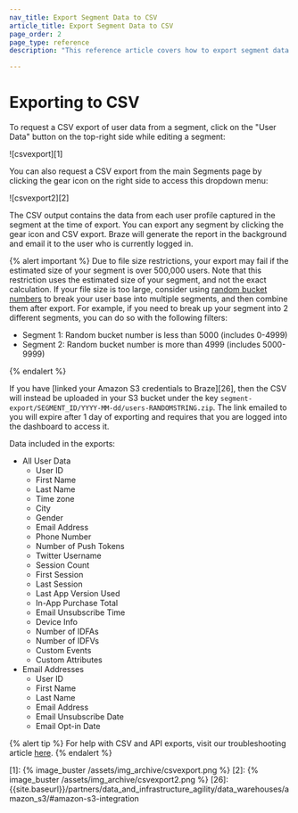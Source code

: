 ```yaml
---
nav_title: Export Segment Data to CSV
article_title: Export Segment Data to CSV
page_order: 2
page_type: reference
description: "This reference article covers how to export segment data to CSV."

---
```


# Exporting to CSV

To request a CSV export of user data from a segment, click on the "User Data" button on the top-right side while editing a segment:

![csvexport][1]

You can also request a CSV export from the main Segments page by clicking the gear icon on the right side to access this dropdown menu:

![csvexport2][2]

The CSV output contains the data from each user profile captured in the segment at the time of export. You can export any segment by clicking the gear icon and CSV export. Braze will generate the report in the background and email it to the user who is currently logged in.

{% alert important %} 
Due to file size restrictions, your export may fail if the estimated size of your segment is over 500,000 users. Note that this restriction uses the estimated size of your segment, and not the exact calculation. If your file size is too large, consider using [random bucket numbers]({{site.baseurl}}/user_guide/engagement_tools/campaigns/ideas_and_strategies/ab_testing_with_random_buckets/#step-1-segment-your-users-by-the-random-bucket-attribute) to break your user base into multiple segments, and then combine them after export. For example, if you need to break up your segment into 2 different segments, you can do so with the following filters:

- Segment 1: Random bucket number is less than 5000 (includes 0-4999)
- Segment 2: Random bucket number is more than 4999 (includes 5000-9999)

{% endalert %}

If you have [linked your Amazon S3 credentials to Braze][26], then the CSV will instead be uploaded in your S3 bucket under the key `segment-export/SEGMENT_ID/YYYY-MM-dd/users-RANDOMSTRING.zip`. The link emailed to you will expire after 1 day of exporting and requires that you are logged into the dashboard to access it.

Data included in the exports:

- All User Data
    - User ID
    - First Name
    - Last Name
    - Time zone
    - City
    - Gender
    - Email Address
    - Phone Number
    - Number of Push Tokens
    - Twitter Username
    - Session Count
    - First Session
    - Last Session
    - Last App Version Used
    - In-App Purchase Total
    - Email Unsubscribe Time 
    - Device Info
    - Number of IDFAs
    - Number of IDFVs
    - Custom Events
    - Custom Attributes
- Email Addresses
    - User ID
    - First Name
    - Last Name
    - Email Address
    - Email Unsubscribe Date
    - Email Opt-in Date

{% alert tip %}
For help with CSV and API exports, visit our troubleshooting article [here]({{site.baseurl}}/user_guide/data_and_analytics/export_braze_data/export_troubleshooting/).
{% endalert %}

[1]: {% image_buster /assets/img_archive/csvexport.png %}
[2]: {% image_buster /assets/img_archive/csvexport2.png %}
[26]: {{site.baseurl}}/partners/data_and_infrastructure_agility/data_warehouses/amazon_s3/#amazon-s3-integration
